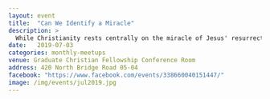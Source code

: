 ```yaml
---
layout: event
title:  "Can We Identify a Miracle"
description: >
  While Christianity rests centrally on the miracle of Jesus' resurrection, many sceptics reject the idea that miracles can happen altogether. This session will look at why and how we can identify that a miracle has happened.
date:   2019-07-03
categories: monthly-meetups
venue: Graduate Christian Fellowship Conference Room
address: 420 North Bridge Road 05-04
facebook: "https://www.facebook.com/events/338660040151447/"
image: /img/events/jul2019.jpg
---
```


